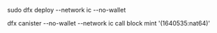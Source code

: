 sudo dfx deploy --network ic --no-wallet

dfx canister --no-wallet --network ic call block mint '(1640535:nat64)'